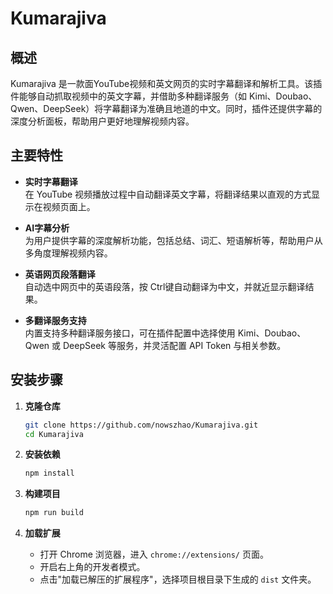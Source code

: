 # Kumarajiva

## 概述

Kumarajiva 是一款面YouTube视频和英文网页的实时字幕翻译和解析工具。该插件能够自动抓取视频中的英文字幕，并借助多种翻译服务（如 Kimi、Doubao、Qwen、DeepSeek）将字幕翻译为准确且地道的中文。同时，插件还提供字幕的深度分析面板，帮助用户更好地理解视频内容。

## 主要特性

- **实时字幕翻译**  
  在 YouTube 视频播放过程中自动翻译英文字幕，将翻译结果以直观的方式显示在视频页面上。


- **AI字幕分析**  
  为用户提供字幕的深度解析功能，包括总结、词汇、短语解析等，帮助用户从多角度理解视频内容。

- **英语网页段落翻译**  
  自动选中网页中的英语段落，按 Ctrl键自动翻译为中文，并就近显示翻译结果。

- **多翻译服务支持**  
  内置支持多种翻译服务接口，可在插件配置中选择使用 Kimi、Doubao、Qwen 或 DeepSeek 等服务，并灵活配置 API Token 与相关参数。


## 安装步骤

1. **克隆仓库**
   ```bash
   git clone https://github.com/nowszhao/Kumarajiva.git
   cd Kumarajiva
   ```

2. **安装依赖**
   ```bash
   npm install
   ```

3. **构建项目**
   ```bash
   npm run build
   ```

4. **加载扩展**
   - 打开 Chrome 浏览器，进入 `chrome://extensions/` 页面。
   - 开启右上角的开发者模式。
   - 点击"加载已解压的扩展程序"，选择项目根目录下生成的 `dist` 文件夹。

